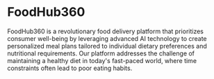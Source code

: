 # FoodHub360
 FoodHub360 is a revolutionary food delivery platform that prioritizes consumer well-being by leveraging advanced AI technology to create personalized meal plans tailored to individual dietary preferences and nutritional requirements. Our platform addresses the challenge of maintaining a healthy diet in today's fast-paced world, where time constraints often lead to poor eating habits.
